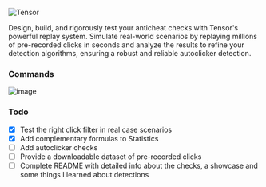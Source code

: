 ![Tensor](https://github.com/user-attachments/assets/983b568c-399d-4243-8589-f50d4374f1b3)

Design, build, and rigorously test your anticheat checks with Tensor's powerful replay system. Simulate real-world scenarios by replaying millions of pre-recorded clicks in seconds and analyze the results to refine your detection algorithms, ensuring a robust and reliable autoclicker detection.

### Commands

![image](https://github.com/user-attachments/assets/f7751559-1bdd-4018-91e1-6ff81d4cffff)


### Todo

* [x] Test the right click filter in real case scenarios
* [x] Add complementary formulas to Statistics
* [ ] Add autoclicker checks
* [ ] Provide a downloadable dataset of pre-recorded clicks
* [ ] Complete README with detailed info about the checks, a showcase and some things I learned about detections
